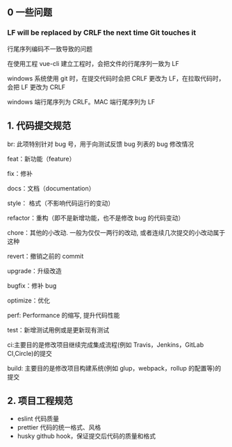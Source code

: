 ## 0 一些问题

### LF will be replaced by CRLF the next time Git touches it

行尾序列编码不一致导致的问题

在使用工程 vue-cli 建立工程时，会把文件的行尾序列一致为 LF

windows 系统使用 git 时，在提交代码时会把 CRLF 更改为 LF，在拉取代码时，会把 LF 更改为 CRLF

windows 端行尾序列为 CRLF。MAC 端行尾序列为 LF

## 1. 代码提交规范

br: 此项特别针对 bug 号，用于向测试反馈 bug 列表的 bug 修改情况

feat：新功能（feature）

fix：修补

docs：文档（documentation）

style： 格式（不影响代码运行的变动）

refactor：重构（即不是新增功能，也不是修改 bug 的代码变动）

chore：其他的小改动. 一般为仅仅一两行的改动, 或者连续几次提交的小改动属于这种

revert：撤销之前的 commit

upgrade：升级改造

bugfix：修补 bug

optimize：优化

perf: Performance 的缩写, 提升代码性能

test：新增测试用例或是更新现有测试

ci:主要目的是修改项目继续完成集成流程(例如 Travis，Jenkins，GitLab CI,Circle)的提交

build: 主要目的是修改项目构建系统(例如 glup，webpack，rollup 的配置等)的提交

## 2. 项目工程规范

- eslint 代码质量
- prettier 代码的统一格式、风格
- husky github hook，保证提交后代码的质量和格式
